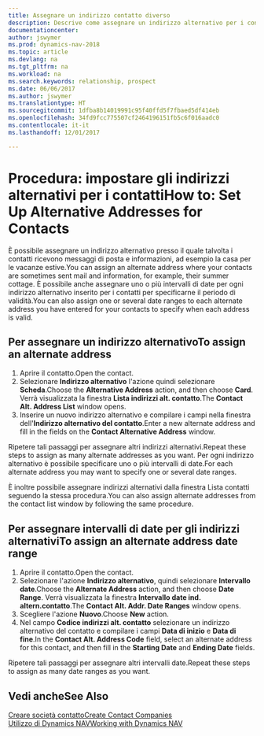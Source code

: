 ```yaml
---
title: Assegnare un indirizzo contatto diverso
description: Descrive come assegnare un indirizzo alternativo per i contatti o potenziali clienti, dove inviare talvolta le informazioni.
documentationcenter: 
author: jswymer
ms.prod: dynamics-nav-2018
ms.topic: article
ms.devlang: na
ms.tgt_pltfrm: na
ms.workload: na
ms.search.keywords: relationship, prospect
ms.date: 06/06/2017
ms.author: jswymer
ms.translationtype: HT
ms.sourcegitcommit: 1dfba8b14019991c95f40ffd5f7fbaed5df414eb
ms.openlocfilehash: 34fd9fcc775507cf2464196151fb5c6f016aadc0
ms.contentlocale: it-it
ms.lasthandoff: 12/01/2017

---
```

# <a name="how-to-set-up-alternative-addresses-for-contacts"></a><span data-ttu-id="fd763-103">Procedura: impostare gli indirizzi alternativi per i contatti</span><span class="sxs-lookup"><span data-stu-id="fd763-103">How to: Set Up Alternative Addresses for Contacts</span></span>
<span data-ttu-id="fd763-104">È possibile assegnare un indirizzo alternativo presso il quale talvolta i contatti ricevono messaggi di posta e informazioni, ad esempio la casa per le vacanze estive.</span><span class="sxs-lookup"><span data-stu-id="fd763-104">You can assign an alternate address where your contacts are sometimes sent mail and information, for example, their summer cottage.</span></span> <span data-ttu-id="fd763-105">È possibile anche assegnare uno o più intervalli di date per ogni indirizzo alternativo inserito per i contatti per specificarne il periodo di validità.</span><span class="sxs-lookup"><span data-stu-id="fd763-105">You can also assign one or several date ranges to each alternate address you have entered for your contacts to specify when each address is valid.</span></span>

## <a name="to-assign-an-alternate-address"></a><span data-ttu-id="fd763-106">Per assegnare un indirizzo alternativo</span><span class="sxs-lookup"><span data-stu-id="fd763-106">To assign an alternate address</span></span>
1. <span data-ttu-id="fd763-107">Aprire il contatto.</span><span class="sxs-lookup"><span data-stu-id="fd763-107">Open the contact.</span></span>
2. <span data-ttu-id="fd763-108">Selezionare **Indirizzo alternativo** l'azione quindi selezionare **Scheda**.</span><span class="sxs-lookup"><span data-stu-id="fd763-108">Choose the **Alternative Address** action, and then choose **Card**.</span></span> <span data-ttu-id="fd763-109">Verrà visualizzata la finestra **Lista indirizzi alt. contatto**.</span><span class="sxs-lookup"><span data-stu-id="fd763-109">The **Contact Alt. Address List** window opens.</span></span>
3. <span data-ttu-id="fd763-110">Inserire un nuovo indirizzo alternativo e compilare i campi nella finestra dell'**Indirizzo alternativo del contatto**.</span><span class="sxs-lookup"><span data-stu-id="fd763-110">Enter a new alternate address and fill in the fields on the **Contact Alternative Address** window.</span></span>

<span data-ttu-id="fd763-111">Ripetere tali passaggi per assegnare altri indirizzi alternativi.</span><span class="sxs-lookup"><span data-stu-id="fd763-111">Repeat these steps to assign as many alternate addresses as you want.</span></span> <span data-ttu-id="fd763-112">Per ogni indirizzo alternativo è possibile specificare uno o più intervalli di date.</span><span class="sxs-lookup"><span data-stu-id="fd763-112">For each alternate address you may want to specify one or several date ranges.</span></span>

<span data-ttu-id="fd763-113">È inoltre possibile assegnare indirizzi alternativi dalla finestra Lista contatti seguendo la stessa procedura.</span><span class="sxs-lookup"><span data-stu-id="fd763-113">You can also assign alternate addresses from the contact list window by following the same procedure.</span></span>

## <a name="to-assign-an-alternate-address-date-range"></a><span data-ttu-id="fd763-114">Per assegnare intervalli di date per gli indirizzi alternativi</span><span class="sxs-lookup"><span data-stu-id="fd763-114">To assign an alternate address date range</span></span>
1. <span data-ttu-id="fd763-115">Aprire il contatto.</span><span class="sxs-lookup"><span data-stu-id="fd763-115">Open the contact.</span></span>
2. <span data-ttu-id="fd763-116">Selezionare l'azione **Indirizzo alternativo**, quindi selezionare **Intervallo date**.</span><span class="sxs-lookup"><span data-stu-id="fd763-116">Choose the **Alternate Address** action, and then choose **Date Range**.</span></span> <span data-ttu-id="fd763-117">Verrà visualizzata la finestra **Intervallo date ind. altern.contatto**.</span><span class="sxs-lookup"><span data-stu-id="fd763-117">The **Contact Alt. Addr. Date Ranges** window opens.</span></span>
3. <span data-ttu-id="fd763-118">Scegliere l'azione **Nuovo**.</span><span class="sxs-lookup"><span data-stu-id="fd763-118">Choose **New** action.</span></span>
4. <span data-ttu-id="fd763-119">Nel campo **Codice indirizzi alt. contatto** selezionare un indirizzo alternativo del contatto e compilare i campi **Data di inizio** e **Data di fine**.</span><span class="sxs-lookup"><span data-stu-id="fd763-119">In the **Contact Alt. Address Code** field, select an alternate address for this contact, and then fill in the **Starting Date** and **Ending Date** fields.</span></span>

<span data-ttu-id="fd763-120">Ripetere tali passaggi per assegnare altri intervalli date.</span><span class="sxs-lookup"><span data-stu-id="fd763-120">Repeat these steps to assign as many date ranges as you want.</span></span>

## <a name="see-also"></a><span data-ttu-id="fd763-121">Vedi anche</span><span class="sxs-lookup"><span data-stu-id="fd763-121">See Also</span></span>
[<span data-ttu-id="fd763-122">Creare società contatto</span><span class="sxs-lookup"><span data-stu-id="fd763-122">Create Contact Companies</span></span>](marketing-create-contact-companies.md)  
[<span data-ttu-id="fd763-123">Utilizzo di Dynamics NAV</span><span class="sxs-lookup"><span data-stu-id="fd763-123">Working with Dynamics NAV</span></span>](ui-work-product.md)

